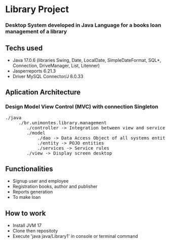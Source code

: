 # Library Project
### Desktop System developed in Java Language for a books loan management of a library

## Techs used
- Java 17.0.6 (libraries Swing, Date, LocalDate, SimpleDateFormat, SQL*, Connection, DriveManager, List, Litenner)
- Jasperreports 6.21.3
- Driver MySQL Connector/J 8.0.33

## Aplication Architecture
### Design Model View Control (MVC) with connection Singleton
<pre>
./java
     ./br.unimontes.library.management
        ./controller -> Integration between view and services with addListenner
        ./model 
            ./dao -> Data Access Object of all systems entities, connection unit with JDBC in DBSingleton
            ./entity -> POJO entities
            ./services -> Service rules
        ./view -> Display screen desktop
</pre>
## Functionalities
- Signup user and employee
- Registration books, author and publisher
- Reports generation
- To make loan
  
## How to work
- Install JVM 17
- Clone then repositoty
- Execute 'java java/Library1' in console or terminal command
